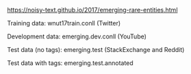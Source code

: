 https://noisy-text.github.io/2017/emerging-rare-entities.html


Training data: wnut17train.conll (Twitter)

Development data: emerging.dev.conll (YouTube)

Test data (no tags): emerging.test (StackExchange and Reddit)

Test data with tags: emerging.test.annotated
